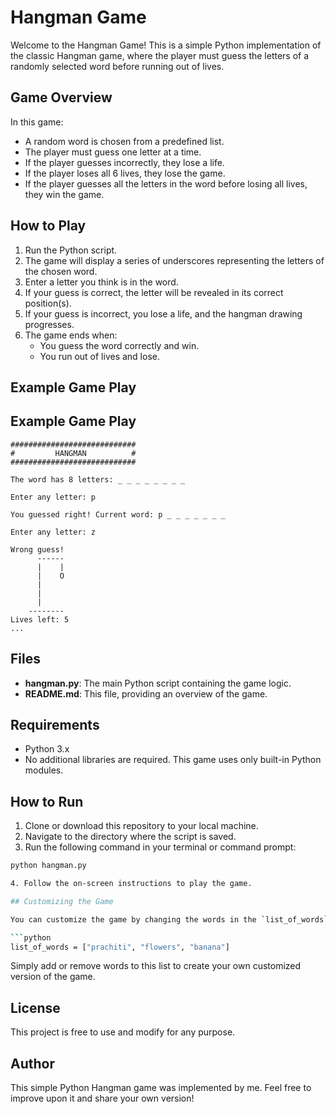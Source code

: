 # Hangman Game

Welcome to the Hangman Game! This is a simple Python implementation of the classic Hangman game, where the player must guess the letters of a randomly selected word before running out of lives.

## Game Overview

In this game:
- A random word is chosen from a predefined list.
- The player must guess one letter at a time.
- If the player guesses incorrectly, they lose a life.
- If the player loses all 6 lives, they lose the game.
- If the player guesses all the letters in the word before losing all lives, they win the game.

## How to Play

1. Run the Python script.
2. The game will display a series of underscores representing the letters of the chosen word.
3. Enter a letter you think is in the word.
4. If your guess is correct, the letter will be revealed in its correct position(s).
5. If your guess is incorrect, you lose a life, and the hangman drawing progresses.
6. The game ends when:
   - You guess the word correctly and win.
   - You run out of lives and lose.

## Example Game Play


## Example Game Play

```
############################
#         HANGMAN          #
############################

The word has 8 letters: _ _ _ _ _ _ _ _

Enter any letter: p

You guessed right! Current word: p _ _ _ _ _ _ _

Enter any letter: z

Wrong guess!
      ------
      |    |
      |    O
      |    
      |    
      |    
    --------
Lives left: 5
...
```

## Files

- **hangman.py**: The main Python script containing the game logic.
- **README.md**: This file, providing an overview of the game.

## Requirements

- Python 3.x
- No additional libraries are required. This game uses only built-in Python modules.

## How to Run

1. Clone or download this repository to your local machine.
2. Navigate to the directory where the script is saved.
3. Run the following command in your terminal or command prompt:

```bash
python hangman.py

4. Follow the on-screen instructions to play the game.

## Customizing the Game

You can customize the game by changing the words in the `list_of_words` variable in the `hangman.py` script:

```python
list_of_words = ["prachiti", "flowers", "banana"]
```

Simply add or remove words to this list to create your own customized version of the game.

## License

This project is free to use and modify for any purpose.

## Author

This simple Python Hangman game was implemented by me. Feel free to improve upon it and share your own version!
```


